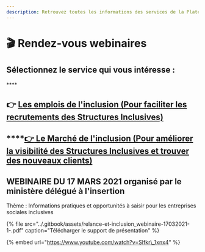 ```yaml
---
description: Retrouvez toutes les informations des services de la Plateforme de l'inclusion
---
```


# 🎬 Rendez-vous webinaires

## **Sélectionnez le service qui vous intéresse :**

\*\*\*\*

## **👉** [Les emplois de l'inclusion \(Pour faciliter les recrutements des Structures Inclusives\)](la-plateforme-de-linclusion.md)



## \*\*\*\*[**👉** Le Marché de l'inclusion \(Pour améliorer la visibilité des Structures Inclusives et trouver des nouveaux clients\)](le-marche-de-linclusion.md)



## WEBINAIRE DU 17 MARS 2021 organisé par le ministère délégué à l'insertion

Thème :  Informations pratiques et opportunités à saisir pour les entreprises sociales inclusives

{% file src="../.gitbook/assets/relance-et-inclusion\_webinaire-17032021-1-.pdf" caption="Télécharger le support de présentation" %}

{% embed url="https://www.youtube.com/watch?v=SIfkr\_1xnx4" %}



